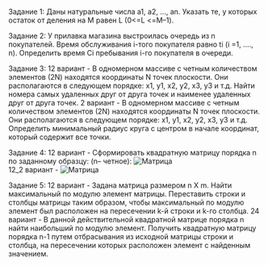 Задание 1:  Даны натуральные числа a1, a2, ..., an. Указать те, у которых остаток от деления на М равен L (0<=L <=М–1).

Задание 2: У прилавка магазина выстроилась очередь из n покупателей. Время обслуживания i-того покупателя равно ti (i =1, ...., n). Определить время Ci пребывания i-го покупателя в очереди.

Задание 3: 12 вариант - В одномерном массиве с четным количеством элементов (2N) находятся координаты N точек плоскости. Они располагаются в следующем порядке: x1, y1, x2, y2, x3, y3 и т.д. Найти номера самых удаленных друг от друга точек и наименее удаленных друг от друга точек. 
	   2 вариант - В одномерном массиве с четным количеством элементов (2N) находятся координаты N точек плоскости. Они располагаются в следующем порядке: x1, y1, x2, y2, x3, y3 и т.д. Определить минимальный радиус круга с центром в начале координат, который содержит все точки.

Задание 4: 12 вариант - Сформировать квадратную матрицу порядка n по заданному образцу: (n– четное):  ![Матрица](https://i.ibb.co/ctgvr4y/Screenshot-1.png)  
	   12_2 вариант -  ![Матрица](https://i.ibb.co/hfvcbzH/Screenshot-2.png)

Задание 5: 12 вариант - Задана матрица размером n X m. Найти максимальный по модулю элемент матрицы.
Переставить строки и столбцы матрицы таким образом, чтобы максимальный по
модулю элемент был расположен на пересечении k-й строки и k-го столбца. 24 вариант - В данной действительной квадратной матрице порядка n найти наибольший по
модулю элемент. Получить квадратную матрицу порядка n-1 путем отбрасывания
из исходной матрицы строки и столбца, на пересечении которых расположен
элемент с найденным значением.

